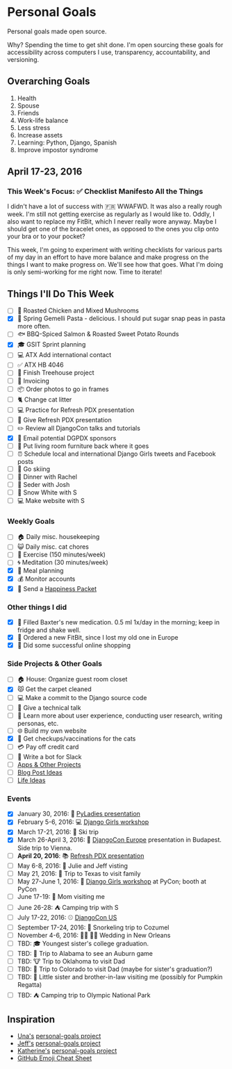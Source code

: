 
# Personal Goals

Personal goals made open source.

Why? Spending the time to get shit done. I'm open sourcing these goals for accessibility across computers I use, transparency, accountability, and versioning.

## Overarching Goals

1. Health
2. Spouse
2. Friends 
1. Work-life balance 
1. Less stress
1. Increase assets 
1. Learning: Python, Django, Spanish
3. Improve impostor syndrome

## April 17-23, 2016

### This Week's Focus: :white_check_mark: Checklist Manifesto All the Things 

I didn't have a lot of success with :fr: WWAFWD. It was also a really rough week. I'm still not getting exercise as regularly as I would like to. Oddly, I also want to replace my FitBit, which I never really wore anyway. Maybe I should get one of the bracelet ones, as opposed to the ones you clip onto your bra or to your pocket? 

This week, I'm going to experiment with writing checklists for various parts of my day in an effort to have more balance and make progress on the things I want to make progress on. We'll see how that goes. What I'm doing is only semi-working for me right now. Time to iterate! 

## Things I'll Do This Week

- [ ] :rooster: Roasted Chicken and Mixed Mushrooms 
- [x] :spaghetti: Spring Gemelli Pasta - delicious. I should put sugar snap peas in pasta more often. 
- [ ] :fish: BBQ-Spiced Salmon & Roasted Sweet Potato Rounds
- [x] :mortar_board: GSIT Sprint planning 
- [ ] :computer: ATX Add international contact 
- [ ] :white_check_mark: ATX HB 4046 
- [ ] :deciduous_tree: Finish Treehouse project
- [ ] :email: Invoicing 
- [ ] :package: Order photos to go in frames
- [ ] :cat2: Change cat litter 
- [ ] :computer: Practice for Refresh PDX presentation
- [ ] :microphone: Give Refresh PDX presentation 
- [ ] :pencil2: Review all DjangoCon talks and tutorials 
- [x] :love_letter: Email potential DGPDX sponsors 
- [ ] :house_with_garden: Put living room furniture back where it goes 
- [ ] :alarm_clock: Schedule local and international Django Girls tweets and Facebook posts 
- [ ] :ski: Go skiing 
- [ ] :ramen: Dinner with Rachel 
- [ ] :wine_glass: Seder with Josh 
- [ ] :apple: Snow White with S 
- [ ] :computer: Make website with S 
 
### Weekly Goals 

- [ ] :house: Daily misc. housekeeping
- [ ] :smiley_cat: Daily misc. cat chores
- [ ] :shoe: Exercise (150 minutes/week) 
- [ ] :cyclone: Meditation (30 minutes/week) 
- [x] :fork_and_knife: Meal planning
- [x] :moneybag: Monitor accounts 
- [x] :love_letter: Send a [Happiness Packet](https://www.happinesspackets.io)

### Other things I did 

- [x] :pill: Filled Baxter's new medication. 0.5 ml 1x/day in the morning; keep in fridge and shake well. 
- [x] :shoe: Ordered a new FitBit, since I lost my old one in Europe 
- [x] :womans_clothes: Did some successful online shopping 

### Side Projects & Other Goals

- [ ] :house: House: Organize guest room closet
- [x] :pouting_cat: Get the carpet cleaned 
- [ ] :computer: Make a commit to the Django source code 
- [ ] :wrench: Give a technical talk 
- [ ] :dancers: Learn more about user experience, conducting user research, writing personas, etc. 
- [ ] :globe_with_meridians: Build my own website
- [x] :syringe: Get checkups/vaccinations for the cats 
- [ ] :credit_card: Pay off credit card 
- [ ] :older_woman: Write a bot for Slack 
- [ ] [Apps & Other Projects](ideas/app-ideas.md)
- [ ] [Blog Post Ideas](ideas/blog-ideas.md)
- [ ] [Life Ideas](ideas/life-ideas.md)

### Events 
- [x] January 30, 2016: :microphone: [PyLadies presentation](https://www.youtube.com/watch?v=OAQAXVU1jIo)
- [x] February 5-6, 2016: :computer: [Django Girls workshop](https://djangogirls.org/portland/)
- [x] March 17-21, 2016: :ski: Ski trip 
- [x] March 26-April 3, 2016: :european_castle: [DjangoCon Europe](https://djangocon.eu/) presentation in Budapest. Side trip to Vienna.
- [ ] **April 20, 2016**: :books: [Refresh PDX presentation](http://rfrshpdx.org/jane-austen-on-python-tips-from-an-english-major-on-writing-better-code/)
- [ ] May 6-8, 2016: :couple: Julie and Jeff visting
- [ ] May 21, 2016: :star2: Trip to Texas to visit family 
- [ ] May 27-June 1, 2016: :love_letter: [Django Girls workshop](https://djangogirls.org/pycon/) at PyCon; booth at PyCon
- [ ] June 17-19: :woman: Mom visiting me 
- [ ] June 26-28: :tent: Camping trip with S 
- [ ] July 17-22, 2016: :baseball: [DjangoCon US](https://2016.djangocon.us/) 
- [ ] September 17-24, 2016: :tropical_fish: Snorkeling trip to Cozumel 
- [ ] November 4-6, 2016: :bride_with_veil: :bride_with_veil: Wedding in New Orleans
- [ ] TBD: :mortar_board: Youngest sister's college graduation. 
- [ ] TBD: :football: Trip to Alabama to see an Auburn game 
- [ ] TBD: :cow: Trip to Oklahoma to visit Dad 
- [ ] TBD: :sunrise_over_mountains: Trip to Colorado to visit Dad (maybe for sister's graduation?) 
- [ ] TBD: :jack_o_lantern: Little sister and brother-in-law visiting me (possibly for Pumpkin Regatta)
- [ ] TBD: :tent: Camping trip to Olympic National Park 

## Inspiration

- [Una's](https://github.com/una) [personal-goals project](https://github.com/una/personal-goals)
- [Jeff's](https://github.com/jefftriplett) [personal-goals project](https://github.com/jefftriplett/personal-goals) 
- [Katherine's](https://github.com/KatherineMichel) [personal-goals project](https://github.com/KatherineMichel/personal-goals)
- [GitHub Emoji Cheat Sheet](http://www.emoji-cheat-sheet.com/) 
